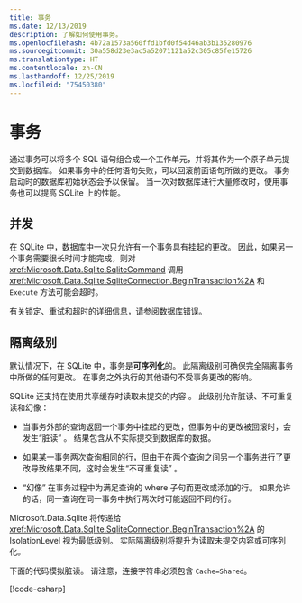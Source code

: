 ```yaml
---
title: 事务
ms.date: 12/13/2019
description: 了解如何使用事务。
ms.openlocfilehash: 4b72a1573a560ffd1bfd0f54d46ab3b135280976
ms.sourcegitcommit: 30a558d23e3ac5a52071121a52c305c85fe15726
ms.translationtype: HT
ms.contentlocale: zh-CN
ms.lasthandoff: 12/25/2019
ms.locfileid: "75450380"
---
```

# <a name="transactions"></a>事务

通过事务可以将多个 SQL 语句组合成一个工作单元，并将其作为一个原子单元提交到数据库。 如果事务中的任何语句失败，可以回滚前面语句所做的更改。 事务启动时的数据库初始状态会予以保留。 当一次对数据库进行大量修改时，使用事务也可以提高 SQLite 上的性能。

## <a name="concurrency"></a>并发

在 SQLite 中，数据库中一次只允许有一个事务具有挂起的更改。 因此，如果另一个事务需要很长时间才能完成，则对 <xref:Microsoft.Data.Sqlite.SqliteCommand> 调用 <xref:Microsoft.Data.Sqlite.SqliteConnection.BeginTransaction%2A> 和 `Execute` 方法可能会超时。

有关锁定、重试和超时的详细信息，请参阅[数据库错误](database-errors.md)。

## <a name="isolation-levels"></a>隔离级别

默认情况下，在 SQLite 中，事务是**可序列化**的。 此隔离级别可确保完全隔离事务中所做的任何更改。 在事务之外执行的其他语句不受事务更改的影响。

SQLite 还支持在使用共享缓存时读取未提交的内容  。 此级别允许脏读、不可重复读和幻像：

- 当事务外部的查询返回一个事务中挂起的更改，但事务中的更改被回滚时，会发生“脏读”  。 结果包含从不实际提交到数据库的数据。

- 如果某一事务两次查询相同的行，但由于在两个查询之间另一个事务进行了更改导致结果不同，这时会发生“不可重复读”  。

- “幻像”  在事务过程中为满足查询的 where 子句而更改或添加的行。 如果允许的话，同一查询在同一事务中执行两次时可能返回不同的行。

Microsoft.Data.Sqlite 将传递给 <xref:Microsoft.Data.Sqlite.SqliteConnection.BeginTransaction%2A> 的 IsolationLevel 视为最低级别。 实际隔离级别将提升为读取未提交内容或可序列化。

下面的代码模拟脏读。 请注意，连接字符串必须包含 `Cache=Shared`。

[!code-csharp[](../../../../samples/snippets/standard/data/sqlite/DirtyReadSample/Program.cs?name=snippet_DirtyRead)]
